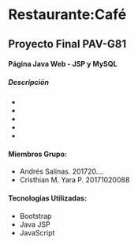 # Restaurante:Café
## Proyecto Final PAV-G81

#### Página Java Web - JSP y MySQL
##### Descripción 

- 
-
- 
- 
- 
	  


#### Miembros Grupo:
- Andrés Salinas. 201720....
- Cristhian M. Yara P. 20171020088

#### Tecnologías Utilizadas:
- Bootstrap
- Java JSP
- JavaScript

